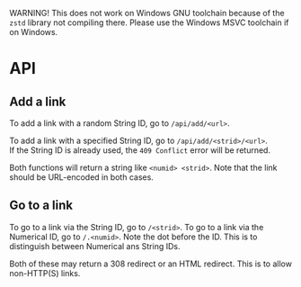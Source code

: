 WARNING! This does not work on Windows GNU toolchain because of the `zstd` library not compiling there. Please use the Windows MSVC toolchain if on Windows.

# API

## Add a link
To add a link with a random String ID, go to `/api/add/<url>`.

To add a link with a specified String ID, go to `/api/add/<strid>/<url>`.\
If the String ID is already used, the `409 Conflict` error will be returned.

Both functions will return a string like `<numid> <strid>`. Note that the link should be URL-encoded in both cases.
## Go to a link
To go to a link via the String ID, go to `/<strid>`.
To go to a link via the Numerical ID, go to `/.<numid>`. Note the dot before the ID. This is to distinguish between Numerical ans String IDs.

Both of these may return a 308 redirect or an HTML redirect. This is to allow non-HTTP(S) links.

